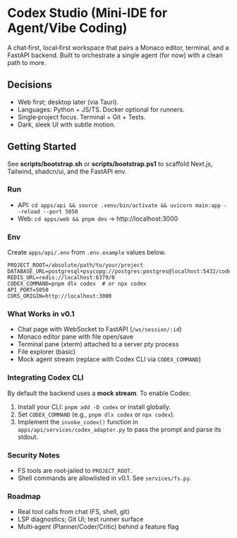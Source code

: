 # Codex Studio (Mini‑IDE for Agent/Vibe Coding)

A chat‑first, local‑first workspace that pairs a Monaco editor, terminal, and a FastAPI backend. Built to orchestrate a single agent (for now) with a clean path to more.

## Decisions
- Web first; desktop later (via Tauri).
- Languages: Python + JS/TS. Docker optional for runners.
- Single‑project focus. Terminal + Git + Tests.
- Dark, sleek UI with subtle motion.

## Getting Started
See **scripts/bootstrap.sh** or **scripts/bootstrap.ps1** to scaffold Next.js, Tailwind, shadcn/ui, and the FastAPI env.

### Run
- API: `cd apps/api && source .venv/bin/activate && uvicorn main:app --reload --port 5050`
- Web: `cd apps/web && pnpm dev` → http://localhost:3000

### Env
Create `apps/api/.env` from `.env.example` values below.

```
PROJECT_ROOT=/absolute/path/to/your/project
DATABASE_URL=postgresql+psycopg://postgres:postgres@localhost:5432/codex
REDIS_URL=redis://localhost:6379/0
CODEX_COMMAND=pnpm dlx codex  # or npx codex
API_PORT=5050
CORS_ORIGIN=http://localhost:3000
```

### What Works in v0.1
- Chat page with WebSocket to FastAPI (`/ws/session/:id`)
- Monaco editor pane with file open/save
- Terminal pane (xterm) attached to a server pty process
- File explorer (basic)
- Mock agent stream (replace with Codex CLI via `CODEX_COMMAND`)

### Integrating Codex CLI
By default the backend uses a **mock stream**. To enable Codex:
1. Install your CLI: `pnpm add -D codex` or install globally.
2. Set `CODEX_COMMAND` (e.g., `pnpm dlx codex` or `npx codex`).
3. Implement the `invoke_codex()` function in `apps/api/services/codex_adapter.py` to pass the prompt and parse its stdout.

### Security Notes
- FS tools are root‑jailed to `PROJECT_ROOT`.
- Shell commands are allowlisted in v0.1. See `services/fs.py`.

### Roadmap
- Real tool calls from chat (FS, shell, git)
- LSP diagnostics; Git UI; test runner surface
- Multi‑agent (Planner/Coder/Critic) behind a feature flag
